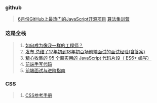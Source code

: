
### github
> [6月份GitHub上最热门的JavaScript开源项目](https://time.geekbang.org/column/article/110530)
> [算法集训营](https://shimo.im/docs/9ty8pjk6ckxGrkQt/read)

### 这是全栈
> 1. [如何成为像我一样的工程师？](https://github.com/MiYogurt/nodelover-maps)
> 2. [发布
总结了17年初到18年初百场前端面试的面试经验(含答案)](https://segmentfault.com/a/1190000015591521?utm_source=weekly&utm_medium=email&utm_campaign=email_weekly2018-07-10)
> 3. [精心收集的 95 个超实用的 JavaScript 代码片段（ ES6+ 编写）](https://www.html.cn/archives/8748)
> 4. [前端手写代码](https://juejin.im/post/5ce108275188250ef043ee20)
> 5. [前端面试与进阶指南](https://www.cxymsg.com/)


### CSS
> 1. [CSS参考手册](http://caibaojian.com/css3/properties/text/line-height.htm)
